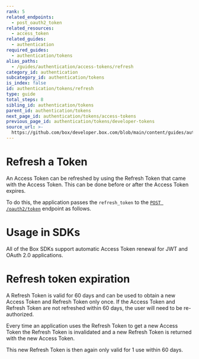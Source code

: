 ```yaml
---
rank: 5
related_endpoints:
  - post_oauth2_token
related_resources:
  - access_token
related_guides:
  - authentication
required_guides:
  - authentication/tokens
alias_paths:
  - /guides/authentication/access-tokens/refresh
category_id: authentication
subcategory_id: authentication/tokens
is_index: false
id: authentication/tokens/refresh
type: guide
total_steps: 8
sibling_id: authentication/tokens
parent_id: authentication/tokens
next_page_id: authentication/tokens/access-tokens
previous_page_id: authentication/tokens/developer-tokens
source_url: >-
  https://github.com/box/developer.box.com/blob/main/content/guides/authentication/tokens/refresh.md
---
```

# Refresh a Token

An Access Token can be refreshed by using the Refresh Token that came with the
Access Token. This can be done before or after the Access Token expires.

To do this, the application passes the `refresh_token` to the [`POST
/oauth2/token`](endpoint://post-oauth2-token) endpoint as follows.

<Samples id="post_oauth2_token" variant="refresh" >

</Samples>

<Message>

# Usage in SDKs

All of the Box SDKs support automatic Access Token renewal for JWT and OAuth 2.0
applications.

</Message>

<Message danger>

# Refresh token expiration

A Refresh Token is valid for 60 days and can be used to obtain a new Access
Token and Refresh Token only once. If the Access Token and Refresh Token are
not refreshed within 60 days, the user will need to be re-authorized.

Every time an application uses the Refresh Token to get a new Access Token the
Refresh Token is invalidated and a new Refresh Token is returned with the
new Access Token.

This new Refresh Token is then again only valid for 1 use within 60 days.

</Message>